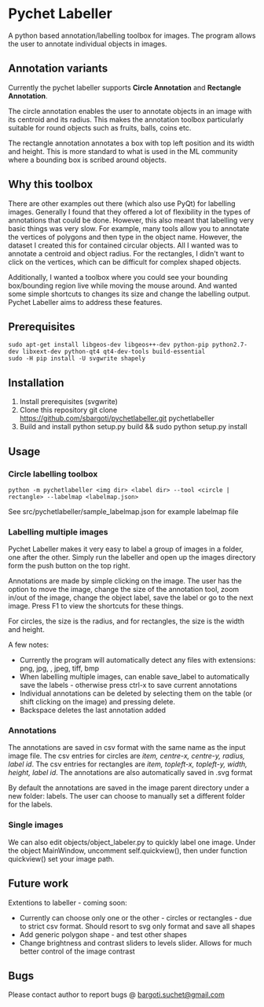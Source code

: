 # Pychet Labeller
A python based annotation/labelling toolbox for images. The program allows the user to
annotate individual objects in images.

## Annotation variants
Currently the pychet labeller supports **Circle Annotation** and **Rectangle
Annotation**.

The circle annotation enables the user to annotate objects in an image with its centroid and its radius. This makes the
annotation toolbox particularly suitable for round objects such as fruits, balls, coins etc.

The rectangle annotation annotates a box with top left position and its width
and height. This is more standard to what is used in the ML community where a
bounding box is scribed around objects.

## Why this toolbox
There are other examples out there (which also use PyQt) for labelling images.
Generally I found that they offered a lot of flexibility in the types of annotations
that could be done. However, this also meant that labelling very basic things
was very slow. For example, many tools allow you to annotate the vertices of
polygons and then type in the object name. However, the dataset I created this
for contained circular objects. All I wanted was to annotate a centroid and
object radius. For the rectangles, I didn't want to click on the vertices, which
can be difficult for complex shaped objects.

Additionally, I wanted a toolbox where you could see your bounding box/bounding
region live while moving the mouse around. And wanted some simple shortcuts to
changes its size and change the labelling output. Pychet Labeller aims to
address these features.

## Prerequisites

    sudo apt-get install libgeos-dev libgeos++-dev python-pip python2.7-dev libxext-dev python-qt4 qt4-dev-tools build-essential
    sudo -H pip install -U svgwrite shapely
    
## Installation
1. Install prerequisites (svgwrite)
2. Clone this repository
   git clone https://github.com/sbargoti/pychetlabeller.git pychetlabeller
3. Build and install
    python setup.py build && sudo python setup.py install

## Usage
### Circle labelling toolbox
    python -m pychetlabeller <img dir> <label dir> --tool <circle | rectangle> --labelmap <labelmap.json>

See src/pychetlabeller/sample_labelmap.json for example labelmap file

### Labelling multiple images
Pychet Labeller makes it very easy to label a group of images in a folder, one
after the other. Simply run the labeller and open up the images directory form the push button on
the top right.

Annotations are made by simple clicking on the image. The user has the option to
move the image, change the size of the annotation tool, zoom in/out of the
image, change the object label, save the label or go to the next image. Press F1
to view the shortcuts for these things.

For circles, the size is the radius, and for rectangles, the size is the width
and height.

A few notes:
* Currently the program will automatically detect any files with extensions: png, jpg, , jpeg, tiff, bmp
* When labelling multiple images, can enable save_label to automatically save
  the labels - otherwise press ctrl-x to save current annotations
* Individual annotations can be deleted by selecting them on the table (or shift clicking on the image) and
  pressing delete.
* Backspace deletes the last annotation added

### Annotations
The annotations are saved in csv format with the same name as the input image
file. The csv entries for circles are *item, centre-x, centre-y, radius, label id*. The csv entries for rectangles are *item, topleft-x, topleft-y, width, height, label id*. 
The annotations are also automatically saved in .svg format

By default the annotations are saved in the image parent directory under a new
folder: labels. The user can choose to manually set a different folder
for the labels.

### Single images
We can also edit objects/object_labeler.py to quickly label one image. Under the object
MainWindow, uncomment self.quickview(), then under function quickview() set your image path.

## Future work
Extentions to labeller - coming soon:
* Currently can choose only one or the other - circles or rectangles - due to strict csv format. Should resort to svg only format and save all shapes
* Add generic polygon shape - and test other shapes
* Change brightness and contrast sliders to levels slider. Allows for much better control of the image contrast

## Bugs
Please contact author to report bugs @ bargoti.suchet@gmail.com
